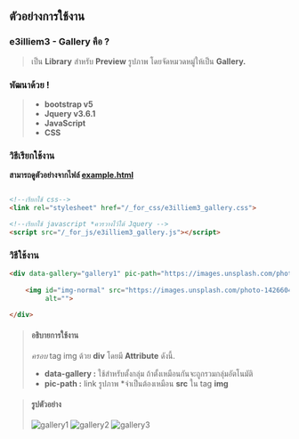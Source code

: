 ## ตัวอย่างการใช้งาน
### e3illiem3 - Gallery คือ ?

> เป็น **Library** สำหรับ **Preview** รูปภาพ โดยจัดหมวดหมู่ให้เป็น **Gallery.**

### พัฒนาด้วย !

> * **bootstrap v5**
> * **Jquery v3.6.1**
> * **JavaScript**
> * **CSS**

### วิธีเรียกใช้งาน
**สามารถดูตัวอย่างจากไฟล์  [example.html](https://github.com/E3ILLIEM3/e3illiem3_gallery/blob/main/example.html)**

```html

<!--เรียกใช้ css-->
<link rel="stylesheet" href="/_for_css/e3illiem3_gallery.css">

<!--เรียกใช้ javascript *ควรวางไว้ใต้ Jquery -->
<script src="/_for_js/e3illiem3_gallery.js"></script>
```

### วิธีใช้งาน
```html
<div data-gallery="gallery1" pic-path="https://images.unsplash.com/photo-1426604966848-d7adac402bff?ixlib=rb-4.0.3&ixid=MnwxMjA3fDB8MHxwaG90by1wYWdlfHx8fGVufDB8fHx8&auto=format&fit=crop&w=1170&q=80" onclick="gallery.data_rooms(this)">
   
    <img id="img-normal" src="https://images.unsplash.com/photo-1426604966848-d7adac402bff?ixlib=rb-4.0.3&ixid=MnwxMjA3fDB8MHxwaG90by1wYWdlfHx8fGVufDB8fHx8&auto=format&fit=crop&w=1170&q=80"
         alt="">
    
</div>
```
> #### อธิบายการใช้งาน
> *ครอบ* tag img ด้วย **div** โดยมี **Attribute** ดังนี้.
> * **data-gallery :** ใช้สำหรับตั้งกลุ่ม ถ้าตั้งเหมือนกันจะถูกรวมกลุ่มอัตโนมัติ
> * **pic-path :** link รูปภาพ *จำเป็นต้องเหมือน **src** ใน tag **img**

> #### รูปตัวอย่าง
> ![gallery1](https://user-images.githubusercontent.com/116717298/198963134-1e771a6a-739c-421e-870e-a5d3304e5ac9.png)
> ![gallery2](https://user-images.githubusercontent.com/116717298/198963510-31483004-1c45-461e-bf27-7638a95508d4.png)
> ![gallery3](https://user-images.githubusercontent.com/116717298/198963557-35a950d1-75cd-464f-a040-f05e6f53b4e6.png)


